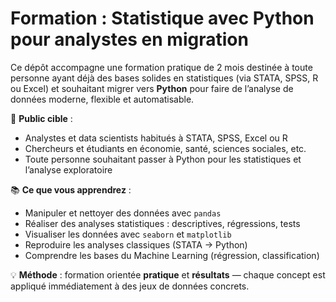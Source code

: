 # Formation : Statistique avec Python pour analystes en migration

Ce dépôt accompagne une formation pratique de 2 mois destinée à toute personne ayant déjà des bases solides en statistiques (via STATA, SPSS, R ou Excel) et souhaitant migrer vers **Python** pour faire de l’analyse de données moderne, flexible et automatisable.

🎯 **Public cible** :
- Analystes et data scientists habitués à STATA, SPSS, Excel ou R
- Chercheurs et étudiants en économie, santé, sciences sociales, etc.
- Toute personne souhaitant passer à Python pour les statistiques et l’analyse exploratoire

📚 **Ce que vous apprendrez** :
- Manipuler et nettoyer des données avec `pandas`
- Réaliser des analyses statistiques : descriptives, régressions, tests
- Visualiser les données avec `seaborn` et `matplotlib`
- Reproduire les analyses classiques (STATA → Python)
- Comprendre les bases du Machine Learning (régression, classification)

💡 **Méthode** : formation orientée **pratique** et **résultats** — chaque concept est appliqué immédiatement à des jeux de données concrets.
